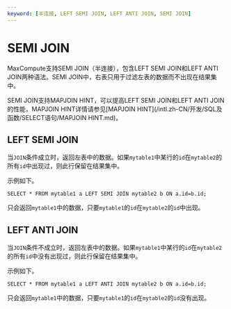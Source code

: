 ```yaml
---
keyword: [半连接, LEFT SEMI JOIN, LEFT ANTI JOIN, SEMI JOIN]
---
```


# SEMI JOIN

MaxCompute支持SEMI JOIN（半连接），包含LEFT SEMI JOIN和LEFT ANTI JOIN两种语法。SEMI JOIN中，右表只用于过滤左表的数据而不出现在结果集中。

SEMI JOIN支持MAPJOIN HINT，可以提高LEFT SEMI JOIN和LEFT ANTI JOIN的性能，MAPJOIN HINT详情请参见[MAPJOIN HINT](/intl.zh-CN/开发/SQL及函数/SELECT语句/MAPJOIN HINT.md)。

## LEFT SEMI JOIN

当`JOIN`条件成立时，返回左表中的数据。如果`mytable1`中某行的`id`在`mytable2`的所有`id`中出现过，则此行保留在结果集中。

示例如下。

```
SELECT * FROM mytable1 a LEFT SEMI JOIN mytable2 b ON a.id=b.id;
```

只会返回`mytable1`中的数据，只要`mytable1`的`id`在`mytable2`的`id`中出现。

## LEFT ANTI JOIN

当`JOIN`条件不成立时，返回左表中的数据。如果`mytable1`中某行的`id`在`mytable2`的所有`id`中没有出现过，则此行保留在结果集中。

示例如下。

```
SELECT * FROM mytable1 a LEFT ANTI JOIN mytable2 b ON a.id=b.id;
```

只会返回`mytable1`中的数据，只要`mytable1`的`id`在`mytable2`的`id`没有出现。

